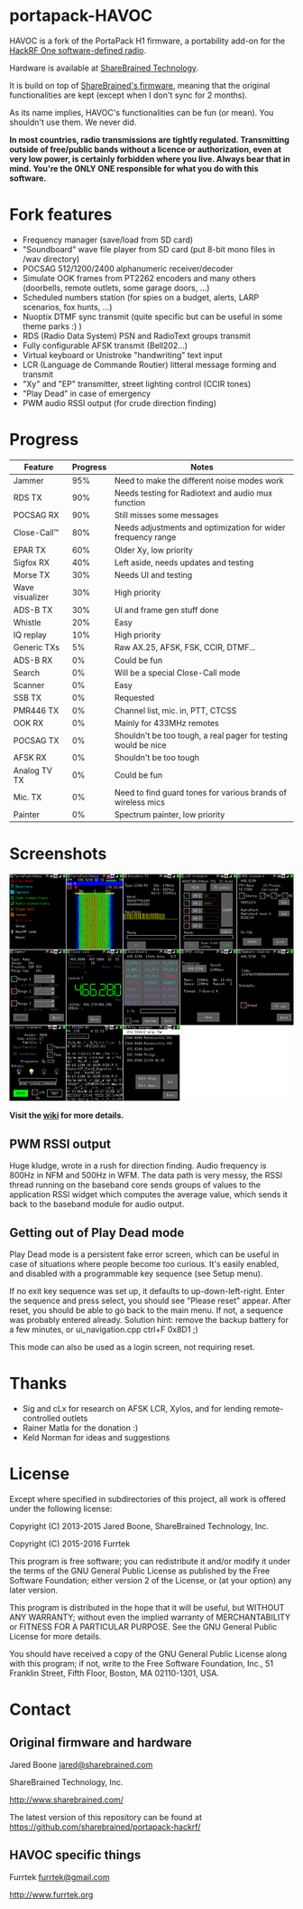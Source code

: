 # portapack-HAVOC

HAVOC is a fork of the PortaPack H1 firmware, a portability add-on for the [HackRF One software-defined radio](http://greatscottgadgets.com/hackrf/).

Hardware is available at [ShareBrained Technology](http://sharebrained.com/portapack).

It is build on top of [ShareBrained's firmware](https://github.com/sharebrained/portapack-hackrf/), meaning that the original functionalities are kept (except when I don't sync for 2 months).

As its name implies, HAVOC's functionalities can be fun (or mean). You shouldn't use them. We never did.

**In most countries, radio transmissions are tightly regulated. Transmitting outside of free/public bands without a licence or authorization, even at very low power, is certainly forbidden where you live. Always bear that in mind. You're the ONLY ONE responsible for what you do with this software.**

# Fork features

* Frequency manager (save/load from SD card)
* "Soundboard" wave file player from SD card (put 8-bit mono files in /wav directory)
* POCSAG 512/1200/2400 alphanumeric receiver/decoder
* Simulate OOK frames from PT2262 encoders and many others (doorbells, remote outlets, some garage doors, ...)
* Scheduled numbers station (for spies on a budget, alerts, LARP scenarios, fox hunts, ...)
* Nuoptix DTMF sync transmit (quite specific but can be useful in some theme parks :) )
* RDS (Radio Data System) PSN and RadioText groups transmit
* Fully configurable AFSK transmit (Bell202...)
* Virtual keyboard or Unistroke "handwriting" text input
* LCR (Language de Commande Routier) litteral message forming and transmit
* "Xy" and "EP" transmitter, street lighting control (CCIR tones)
* "Play Dead" in case of emergency
* PWM audio RSSI output (for crude direction finding)

# Progress

Feature | Progress | Notes
------- | ------ | -----
Jammer      | 95% | Need to make the different noise modes work
RDS TX      | 90% | Needs testing for Radiotext and audio mux function
POCSAG RX   | 90% | Still misses some messages
Close-Call™ | 80% | Needs adjustments and optimization for wider frequency range
EPAR TX     | 60% | Older Xy, low priority
Sigfox RX   | 40% | Left aside, needs updates and testing
Morse TX    | 30% | Needs UI and testing
Wave visualizer | 30% | High priority
ADS-B TX    | 30% | UI and frame gen stuff done
Whistle     | 20% | Easy
IQ replay   | 10% | High priority
Generic TXs | 5%  | Raw AX.25, AFSK, FSK, CCIR, DTMF...
ADS-B RX    | 0%  | Could be fun
Search      | 0%  | Will be a special Close-Call mode
Scanner     | 0%  | Easy
SSB TX      | 0%  | Requested
PMR446 TX   | 0%  | Channel list, mic. in, PTT, CTCSS
OOK RX      | 0%  | Mainly for 433MHz remotes
POCSAG TX   | 0%  | Shouldn't be too tough, a real pager for testing would be nice
AFSK RX     | 0%  | Shouldn't be too tough
Analog TV TX| 0%  | Could be fun
Mic. TX     | 0%  | Need to find guard tones for various brands of wireless mics
Painter     | 0%  | Spectrum painter, low priority

# Screenshots

![HAVOC screenshots](screenshots.png)

**Visit the [wiki](https://github.com/furrtek/portapack-havoc/wiki) for more details.**

## PWM RSSI output

Huge kludge, wrote in a rush for direction finding. Audio frequency is 800Hz in NFM and 500Hz in WFM. The data path is very messy, the RSSI thread running on the baseband core sends groups of values to the application RSSI widget which computes the average value, which sends it back to the baseband module for audio output.

## Getting out of Play Dead mode

Play Dead mode is a persistent fake error screen, which can be useful in case of situations where people become too curious. It's easily enabled, and disabled with a programmable key sequence (see Setup menu).

If no exit key sequence was set up, it defaults to up-down-left-right. Enter the sequence and press select, you should see "Please reset" appear. After reset, you should be able to go back to the main menu. If not, a sequence was probably entered already. Solution hint: remove the backup battery for a few minutes, or ui_navigation.cpp ctrl+F 0x8D1 ;)

This mode can also be used as a login screen, not requiring reset.

# Thanks

* Sig and cLx for research on AFSK LCR, Xylos, and for lending remote-controlled outlets
* Rainer Matla for the donation :)
* Keld Norman for ideas and suggestions

# License

Except where specified in subdirectories of this project, all work is offered under the following license:

Copyright (C) 2013-2015 Jared Boone, ShareBrained Technology, Inc.

Copyright (C) 2015-2016 Furrtek

This program is free software; you can redistribute it and/or
modify it under the terms of the GNU General Public License
as published by the Free Software Foundation; either version 2
of the License, or (at your option) any later version.

This program is distributed in the hope that it will be useful,
but WITHOUT ANY WARRANTY; without even the implied warranty of
MERCHANTABILITY or FITNESS FOR A PARTICULAR PURPOSE.  See the
GNU General Public License for more details.

You should have received a copy of the GNU General Public License
along with this program; if not, write to the Free Software
Foundation, Inc., 51 Franklin Street, Fifth Floor, Boston, MA
02110-1301, USA.

# Contact

## Original firmware and hardware

Jared Boone <jared@sharebrained.com>

ShareBrained Technology, Inc.

<http://www.sharebrained.com/>

The latest version of this repository can be found at
https://github.com/sharebrained/portapack-hackrf/

## HAVOC specific things

Furrtek <furrtek@gmail.com>

<http://www.furrtek.org>
